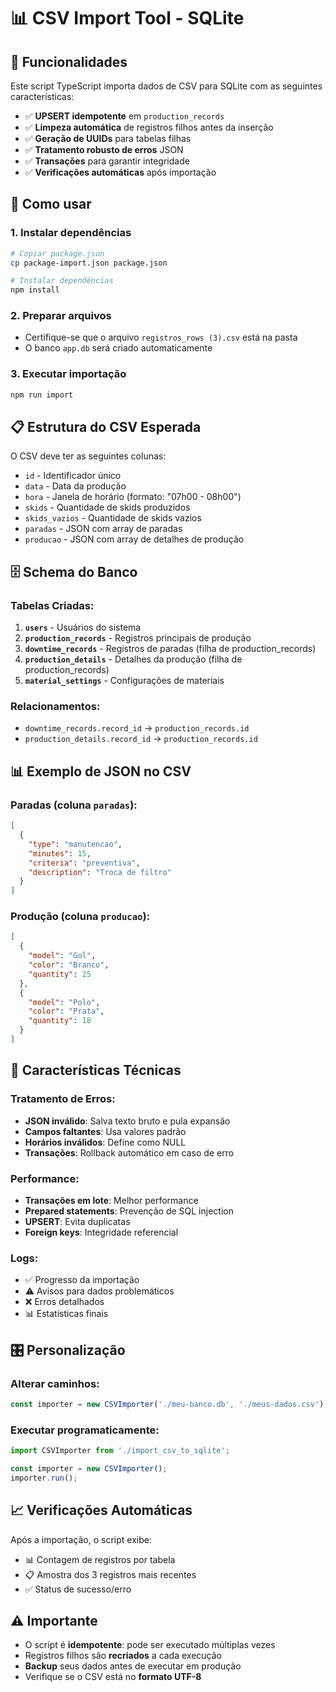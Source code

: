 # 📊 CSV Import Tool - SQLite

## 🎯 Funcionalidades

Este script TypeScript importa dados de CSV para SQLite com as seguintes características:

- ✅ **UPSERT idempotente** em `production_records`
- ✅ **Limpeza automática** de registros filhos antes da inserção
- ✅ **Geração de UUIDs** para tabelas filhas
- ✅ **Tratamento robusto de erros** JSON
- ✅ **Transações** para garantir integridade
- ✅ **Verificações automáticas** após importação

## 🚀 Como usar

### 1. Instalar dependências
```bash
# Copiar package.json
cp package-import.json package.json

# Instalar dependências
npm install
```

### 2. Preparar arquivos
- Certifique-se que o arquivo `registros_rows (3).csv` está na pasta
- O banco `app.db` será criado automaticamente

### 3. Executar importação
```bash
npm run import
```

## 📋 Estrutura do CSV Esperada

O CSV deve ter as seguintes colunas:
- `id` - Identificador único
- `data` - Data da produção
- `hora` - Janela de horário (formato: "07h00 - 08h00")
- `skids` - Quantidade de skids produzidos
- `skids_vazios` - Quantidade de skids vazios
- `paradas` - JSON com array de paradas
- `producao` - JSON com array de detalhes de produção

## 🗄️ Schema do Banco

### Tabelas Criadas:
1. **`users`** - Usuários do sistema
2. **`production_records`** - Registros principais de produção
3. **`downtime_records`** - Registros de paradas (filha de production_records)
4. **`production_details`** - Detalhes da produção (filha de production_records)
5. **`material_settings`** - Configurações de materiais

### Relacionamentos:
- `downtime_records.record_id` → `production_records.id`
- `production_details.record_id` → `production_records.id`

## 📊 Exemplo de JSON no CSV

### Paradas (coluna `paradas`):
```json
[
  {
    "type": "manutencao",
    "minutes": 15,
    "criteria": "preventiva",
    "description": "Troca de filtro"
  }
]
```

### Produção (coluna `producao`):
```json
[
  {
    "model": "Gol",
    "color": "Branco",
    "quantity": 25
  },
  {
    "model": "Polo",
    "color": "Prata",
    "quantity": 18
  }
]
```

## 🔧 Características Técnicas

### Tratamento de Erros:
- **JSON inválido**: Salva texto bruto e pula expansão
- **Campos faltantes**: Usa valores padrão
- **Horários inválidos**: Define como NULL
- **Transações**: Rollback automático em caso de erro

### Performance:
- **Transações em lote**: Melhor performance
- **Prepared statements**: Prevenção de SQL injection
- **UPSERT**: Evita duplicatas
- **Foreign keys**: Integridade referencial

### Logs:
- ✅ Progresso da importação
- ⚠️ Avisos para dados problemáticos
- ❌ Erros detalhados
- 📊 Estatísticas finais

## 🎛️ Personalização

### Alterar caminhos:
```typescript
const importer = new CSVImporter('./meu-banco.db', './meus-dados.csv');
```

### Executar programaticamente:
```typescript
import CSVImporter from './import_csv_to_sqlite';

const importer = new CSVImporter();
importer.run();
```

## 📈 Verificações Automáticas

Após a importação, o script exibe:
- 📊 Contagem de registros por tabela
- 📋 Amostra dos 3 registros mais recentes
- ✅ Status de sucesso/erro

## ⚠️ Importante

- O script é **idempotente**: pode ser executado múltiplas vezes
- Registros filhos são **recriados** a cada execução
- **Backup** seus dados antes de executar em produção
- Verifique se o CSV está no **formato UTF-8**

